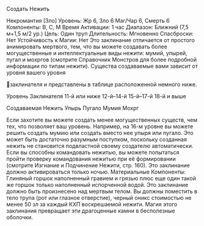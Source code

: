 
Создать Нежить

Некромантия [Зло]
Уровень: Жр 6, Зло 6 Маг/Чар 6, Смерть 6
Компоненты: В, С, М
Время Активации: 1 час
Диапазон: Ближний (7,5 м+1,5 м/2 ур.)
Цель: Один труп
Длительность: Мгновенно
Спасброски: Нет
Устойчивость к Магии: Нет
Это заклинание отличается от простого анимировать мертвого, тем, что вы
можете создавать более могущественные и интеллектуальные виды нежити: мумий, упырей, пугал и мохргов
(смотрите Справочник Монстров для
более подробной информации по типам нежити). Существа создаваемые
вами зависит от уровня вашего уровня

заклинателя и представлены в таблице
расположенной немного ниже.

Уровень
Заклинателя
11-й или ниже
12-й–14-й
15-й–17-й
18-й и выше

Создаваемая
Нежить
Упырь
Пугало
Мумия
Мохрг

Если захотите вы можете создать
менее могущественных существ, чем
тех, что позволяет ваш уровень. Например, на 16-м уровне вы можете решить создать мумию или создать вместо нее упыря или пугало. Это может
быть достаточно разумным поступком,
поскольку созданная нежить не становится подвластной своему создателю
автоматически. Если вы способны командовать нежитью, вы можете попытаться пройти проверку командования
нежитью при её формировании (смотрите Изгнание и Подчинение Нежити,
стр. 160).
Это заклинание должно активироваться только ночью.
Материальные Компоненты: Глиняный горшок наполненный гравием и
грязью плюс еще один такой же горшок
только наполненный испорченной водой. Это заклинание должно быть произнесено над мертвым телом. Вы должны поместить в тело трупа (рот или
глазное отверстие), черный оникс стоимостью не менее 50 зл за каждый КХП
воскрешаемой нежити. Магия этого заклинания превращает эти драгоценные
камни в бесполезные оболочки.